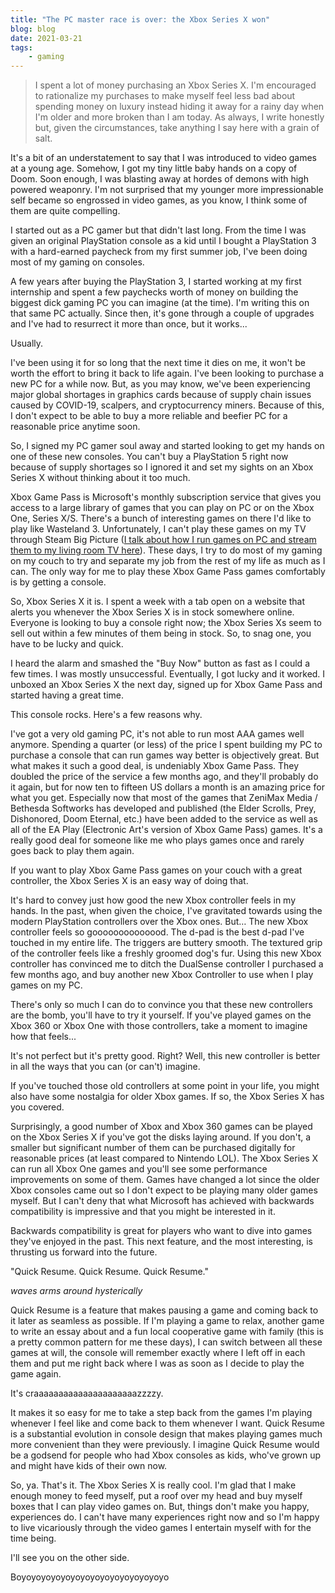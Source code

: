 ```yaml
---
title: "The PC master race is over: the Xbox Series X won"
blog: blog
date: 2021-03-21
tags:
    - gaming
---
```

> I spent a lot of money purchasing an Xbox Series X. I'm encouraged to rationalize my purchases to make myself feel less bad about spending money on luxury instead hiding it away for a rainy day when I'm older and more broken than I am today. As always, I write honestly but, given the circumstances, take anything I say here with a grain of salt.

It's a bit of an understatement to say that I was introduced to video games at a young age. Somehow, I got my tiny little baby hands on a copy of Doom. Soon enough, I was blasting away at hordes of demons with high powered weaponry. I'm not surprised that my younger more impressionable self became so engrossed in video games, as you know, I think some of them are quite compelling.

I started out as a PC gamer but that didn't last long. From the time I was given an original PlayStation console as a kid until I bought a PlayStation 3 with a hard-earned paycheck from my first summer job, I've been doing most of my gaming on consoles.

A few years after buying the PlayStation 3, I started working at my first internship and spent a few paychecks worth of money on building the biggest dick gaming PC you can imagine (at the time). I'm writing this on that same PC actually. Since then, it's gone through a couple of upgrades and I've had to resurrect it more than once, but it works...

Usually.

I've been using it for so long that the next time it dies on me, it won't be worth the effort to bring it back to life again. I've been looking to purchase a new PC for a while now. But, as you may know, we've been experiencing major global shortages in graphics cards because of supply chain issues caused by COVID-19, scalpers, and cryptocurrency miners. Because of this, I don't expect to be able to buy a more reliable and beefier PC for a reasonable price anytime soon.

So, I signed my PC gamer soul away and started looking to get my hands on one of these new consoles. You can't buy a PlayStation 5 right now because of supply shortages so I ignored it and set my sights on an Xbox Series X without thinking about it too much.

Xbox Game Pass is Microsoft's monthly subscription service that gives you access to a large library of games that you can play on PC or on the Xbox One, Series X/S. There's a bunch of interesting games on there I'd like to play like Wasteland 3. Unfortunately, I can't play these games on my TV through Steam Big Picture ([I talk about how I run games on PC and stream them to my living room TV here](/blog/2020-11-15/)). These days, I try to do most of my gaming on my couch to try and separate my job from the rest of my life as much as I can. The only way for me to play these Xbox Game Pass games comfortably is by getting a console.

So, Xbox Series X it is. I spent a week with a tab open on a website that alerts you whenever the Xbox Series X is in stock somewhere online. Everyone is looking to buy a console right now; the Xbox Series Xs seem to sell out within a few minutes of them being in stock. So, to snag one, you have to be lucky and quick.

I heard the alarm and smashed the "Buy Now" button as fast as I could a few times. I was mostly unsuccessful. Eventually, I got lucky and it worked. I unboxed an Xbox Series X the next day, signed up for Xbox Game Pass and started having a great time.

This console rocks. Here's a few reasons why.

I've got a very old gaming PC, it's not able to run most AAA games well anymore. Spending a quarter (or less) of the price I spent building my PC to purchase a console that can run games way better is objectively great. But what makes it such a good deal, is undeniably Xbox Game Pass. They doubled the price of the service a few months ago, and they'll probably do it again, but for now ten to fifteen US dollars a month is an amazing price for what you get. Especially now that most of the games that ZeniMax Media / Bethesda Softworks has developed and published (the Elder Scrolls, Prey, Dishonored, Doom Eternal, etc.) have been added to the service as well as all of the EA Play (Electronic Art's version of Xbox Game Pass) games. It's a really good deal for someone like me who plays games once and rarely goes back to play them again.

If you want to play Xbox Game Pass games on your couch with a great controller, the Xbox Series X is an easy way of doing that.

It's hard to convey just how good the new Xbox controller feels in my hands. In the past, when given the choice, I've gravitated towards using the modern PlayStation controllers over the Xbox ones. But… The new Xbox controller feels so goooooooooooood. The d-pad is the best d-pad I've touched in my entire life. The triggers are buttery smooth. The textured grip of the controller feels like a freshly groomed dog's fur. Using this new Xbox controller has convinced me to ditch the DualSense controller I purchased a few months ago, and buy another new Xbox Controller to use when I play games on my PC.

There's only so much I can do to convince you that these new controllers are the bomb, you'll have to try it yourself. If you've played games on the Xbox 360 or Xbox One with those controllers, take a moment to imagine how that feels...

It's not perfect but it's pretty good. Right? Well, this new controller is better in all the ways that you can (or can't) imagine.

If you've touched those old controllers at some point in your life, you might also have some nostalgia for older Xbox games. If so, the Xbox Series X has you covered.

Surprisingly, a good number of Xbox and Xbox 360 games can be played on the Xbox Series X if you've got the disks laying around. If you don't, a smaller but significant number of them can be purchased digitally for reasonable prices (at least compared to Nintendo LOL). The Xbox Series X can run all Xbox One games and you'll see some performance improvements on some of them. Games have changed a lot since the older Xbox consoles came out so I don't expect to be playing many older games myself. But I can't deny that what Microsoft has achieved with backwards compatibility is impressive and that you might be interested in it.

Backwards compatibility is great for players who want to dive into games they've enjoyed in the past. This next feature, and the most interesting, is thrusting us forward into the future.

"Quick Resume. Quick Resume. Quick Resume."

_waves arms around hysterically_

Quick Resume is a feature that makes pausing a game and coming back to it later as seamless as possible. If I'm playing a game to relax, another game to write an essay about and a fun local cooperative game with family (this is a pretty common pattern for me these days), I can switch between all these games at will, the console will remember exactly where I left off in each them and put me right back where I was as soon as I decide to play the game again.

It's craaaaaaaaaaaaaaaaaaaaazzzzy.

It makes it so easy for me to take a step back from the games I'm playing whenever I feel like and come back to them whenever I want. Quick Resume is a substantial evolution in console design that makes playing games much more convenient than they were previously. I imagine Quick Resume would be a godsend for people who had Xbox consoles as kids, who've grown up and might have kids of their own now.

So, ya. That's it. The Xbox Series X is really cool. I'm glad that I make enough money to feed myself, put a roof over my head and buy myself boxes that I can play video games on. But, things don't make you happy, experiences do. I can't have many experiences right now and so I'm happy to live vicariously through the video games I entertain myself with for the time being.

I'll see you on the other side.

Boyoyoyoyoyoyoyoyoyoyoyoyoyoyoyo
